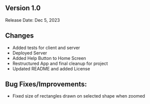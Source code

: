 ## **Version 1.0**

Release Date: Dec 5, 2023

## Changes

- Added tests for client and server
- Deployed Server
- Added Help Button to Home Screen
- Restructured App and final cleanup for project
- Updated README and added License

## Bug Fixes/Improvements:

- Fixed size of rectangles drawn on selected shape when zoomed

